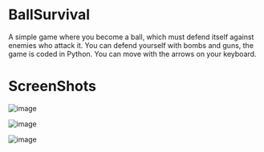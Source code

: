 # BallSurvival
A simple game where you become a ball, which must defend itself against enemies who attack it. You can defend yourself with bombs and guns, the game is coded in Python.
You can move with the arrows on your keyboard.

# ScreenShots
![image](https://github.com/user-attachments/assets/282065ba-9809-4e40-8000-9dbcc013b72f)


![image](https://github.com/user-attachments/assets/d2cc54bc-2d59-4514-871e-4566b510d688)


![image](https://github.com/user-attachments/assets/2122c7a2-cd06-45e4-98c0-de42e1529ba3)
